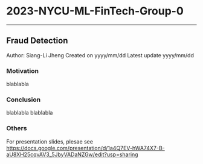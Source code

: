 # 2023-NYCU-ML-FinTech-Group-0
---
## Fraud Detection

Author: Siang-Li Jheng
Created on yyyy/mm/dd
Latest update yyyy/mm/dd

### Motivation

blablabla


### Conclusion 
blablabla
blablabla


### Others

For presentation slides, plesae see https://docs.google.com/presentation/d/1a4Q7EV-hWA74X7-B-aU8XH25cqvAV3_5JbyVADaNZGw/edit?usp=sharing
